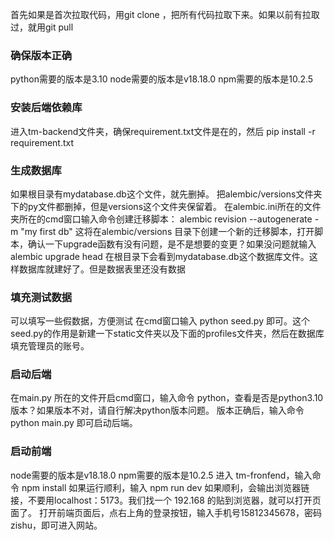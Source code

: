 首先如果是首次拉取代码，用git clone ，把所有代码拉取下来。如果以前有拉取过，就用git pull

### 确保版本正确
python需要的版本是3.10
node需要的版本是v18.18.0
npm需要的版本是10.2.5
### 安装后端依赖库
进入tm-backend文件夹，确保requirement.txt文件是在的，然后
pip install -r requirement.txt
### 生成数据库
如果根目录有mydatabase.db这个文件，就先删掉。
把alembic/versions文件夹下的py文件都删掉，但是versions这个文件夹保留着。
在alembic.ini所在的文件夹所在的cmd窗口输入命令创建迁移脚本：
alembic revision --autogenerate -m "my first db"
这将在alembic/versions 目录下创建一个新的迁移脚本，打开脚本，确认一下upgrade函数有没有问题，是不是想要的变更？如果没问题就输入
alembic upgrade head
在根目录下会看到mydatabase.db这个数据库文件。这样数据库就建好了。但是数据表里还没有数据

### 填充测试数据
可以填写一些假数据，方便测试
在cmd窗口输入 python seed.py 即可。这个seed.py的作用是新建一下static文件夹以及下面的profiles文件夹，然后在数据库填充管理员的账号。
### 启动后端
在main.py 所在的文件开启cmd窗口，输入命令 python，查看是否是python3.10 版本？如果版本不对，请自行解决python版本问题。
版本正确后，输入命令 python main.py 即可启动后端。
### 启动前端
node需要的版本是v18.18.0
npm需要的版本是10.2.5
进入 tm-fronfend，输入命令 npm install
如果运行顺利，输入 npm run dev
如果顺利，会输出浏览器链接，不要用localhost：5173。我们找一个 192.168 的贴到浏览器，就可以打开页面了。
打开前端页面后，点右上角的登录按钮，输入手机号15812345678，密码 zishu，即可进入网站。